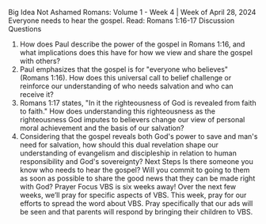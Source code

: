 Big Idea
Not Ashamed
Romans: Volume 1 - Week 4 | Week of April 28, 2024
Everyone needs to hear the gospel. Read: Romans 1:16-17
Discussion Questions
1. How does Paul describe the power of the gospel in Romans 1:16, and what implications does this have for how we view and share the gospel with others?
2. Paul emphasizes that the gospel is for "everyone who believes" (Romans 1:16). How does this universal call to belief challenge or reinforce our understanding of who needs salvation and who can receive it?
3. Romans 1:17 states, "In it the righteousness of God is revealed from faith to faith." How does understanding this righteousness as the righteousness God imputes to believers change our view of personal moral achievement and the basis of our salvation?
4. Considering that the gospel reveals both God's power to save and man's need for salvation, how should this dual revelation shape our understanding of evangelism and discipleship in relation to human responsibility and God's sovereignty?
Next Steps
Is there someone you know who needs to hear the gospel? Will you commit to going to them as soon as possible to share the good news that they can be made right with God?
Prayer Focus
VBS is six weeks away! Over the next few weeks, we’ll pray for specific aspects of VBS. This week, pray for our efforts to spread the word about VBS. Pray specifically that our ads will be seen and that parents will respond by bringing their children to VBS.